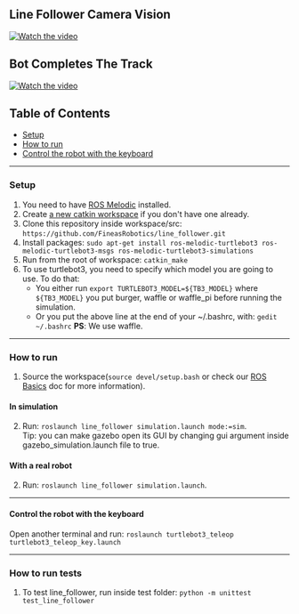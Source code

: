 ## Line Follower Camera Vision
[![Watch the video](https://img.youtube.com/vi/E4BY5rPSpE0/hqdefault.jpg)](https://www.youtube.com/watch?v=E4BY5rPSpE0)

## Bot Completes The Track
[![Watch the video](https://img.youtube.com/vi/vdwuJwgXQyE/hqdefault.jpg)](https://www.youtube.com/watch?v=vdwuJwgXQyE)


## Table of Contents

- [Setup](#setup)
- [How to run](#how-to-run)
- [Control the robot with the keyboard](#control-the-robot-with-the-keyboard)

---

### Setup

1. You need to have [ROS Melodic](http://wiki.ros.org/melodic/Installation/Ubuntu) installed.
2. Create [a new catkin workspace](http://wiki.ros.org/catkin/Tutorials/create_a_workspace) if you don't have one already.
3. Clone this repository inside workspace/src: `https://github.com/FineasRobotics/line_follower.git`
4. Install packages: `sudo apt-get install ros-melodic-turtlebot3 ros-melodic-turtlebot3-msgs ros-melodic-turtlebot3-simulations`
5. Run from the root of workspace: `catkin_make`
6. To use turtlebot3, you need to specify which model you are going to use. To do that:
    - You either run `export TURTLEBOT3_MODEL=${TB3_MODEL}` where `${TB3_MODEL}` you put burger, waffle or waffle_pi before running the simulation.
    - Or you put the above line at the end of your ~/.bashrc, with: `gedit ~/.bashrc`
**PS**: We use waffle.

---

### How to run

1. Source the workspace(`source devel/setup.bash` or check our [ROS Basics](https://docs.google.com/document/d/1HTMq7Cwe4MZPlNUSJqRnfYy1TClEv3lscJfn8Ei_yrE/edit?usp=sharing) doc for more information).

#### In simulation
2. Run: `roslaunch line_follower simulation.launch mode:=sim`.   
Tip: you can make gazebo open its GUI by changing gui argument inside gazebo_simulation.launch file to true.

#### With a real robot
2. Run: `roslaunch line_follower simulation.launch`.   

---

#### Control the robot with the keyboard

Open another terminal and run: `roslaunch turtlebot3_teleop turtlebot3_teleop_key.launch` 

---

### How to run tests
1. To test line_follower, run inside test folder: `python -m unittest test_line_follower`
